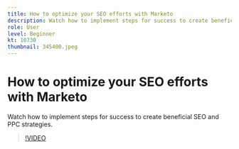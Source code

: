 ```yaml
---
title: How to optimize your SEO efforts with Marketo
description: Watch how to implement steps for success to create beneficial SEO and PPC strategies.
role: User
level: Beginner
kt: 10730
thumbnail: 345400.jpeg
---
```


# How to optimize your SEO efforts with Marketo

Watch how to implement steps for success to create beneficial SEO and PPC strategies.

>[!VIDEO](https://video.tv.adobe.com/v/345400/?quality=12&learn=on)
